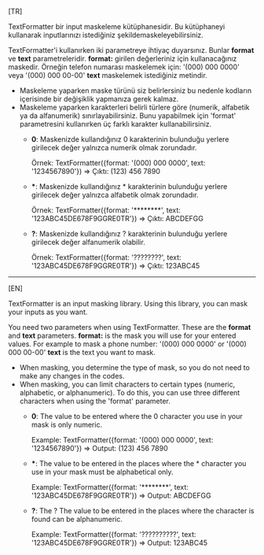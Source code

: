 <p>[TR]</p>

<p>TextFormatter bir input maskeleme kütüphanesidir. Bu kütüphaneyi kullanarak inputlarınızı istediğiniz şekildemaskeleyebilirsiniz.</p>

<p>
    TextFormatter'i kullanırken iki parametreye ihtiyaç duyarsınız. Bunlar <strong>format</strong> ve <strong>text</strong> parametreleridir.
    <strong>format:</strong> girilen değerleriniz için kullanacağınız maskedir. Örneğin telefon numarası maskelemek için: '(000) 000 0000' veya '(000) 000 00-00'
    <strong>text</strong> maskelemek istediğiniz metindir.
</p>

<ul>
    <li>Maskeleme yaparken maske türünü siz belirlersiniz bu nedenle kodların içerisinde bir değişiklik yapmanıza gerek kalmaz.</li>
    <li>
        Maskeleme yaparken karakterleri belirli türlere göre (numerik, alfabetik ya da alfanumerik) sınırlayabilirsiniz. Bunu yapabilmek için 'format' parametresini kullanırken üç farklı karakter kullanabilirsiniz.
    </li>
    <ul>
        <li>
            <p><strong>0</strong>: Maskenizde kullandığınız 0 karakterinin bulunduğu yerlere girilecek değer yalnızca numerik olmak zorundadır.</p>
            <p>Örnek: TextFormatter({format: '(000) 000 0000', text: '1234567890'}) => Çıktı: (123) 456 7890</p>
        </li>
        <li>
            <p><strong>*</strong>: Maskenizde kullandığınız * karakterinin bulunduğu yerlere girilecek değer yalnızca alfabetik olmak zorundadır.</p>
            Örnek: TextFormatter({format: '********', text: '123ABC45DE678F9GGRE0TR'}) => Çıktı: ABCDEFGG
        </li>
        <li>
            <p><strong>?</strong>: Maskenizde kullandığınız ? karakterinin bulunduğu yerlere girilecek değer alfanumerik olabilir.</p>
            <p>Örnek: TextFormatter({format: '????????', text: '123ABC45DE678F9GGRE0TR'}) => Çıktı: 123ABC45</p>
        </li>
    </ul>
</ul>

<hr>

<p>[EN]</p>

<p>TextFormatter is an input masking library. Using this library, you can mask your inputs as you want.</p>

<p>
    You need two parameters when using TextFormatter. These are the <strong>format</strong> and <strong>text</strong> parameters.
    <strong>format:</strong> is the mask you will use for your entered values. For example to mask a phone number: '(000) 000 0000' or '(000) 000 00-00'
    <strong>text</strong> is the text you want to mask.
</p>

<ul>
    <li>When masking, you determine the type of mask, so you do not need to make any changes in the codes.</li>
    <li>
        When masking, you can limit characters to certain types (numeric, alphabetic, or alphanumeric). To do this, you can use three different characters when using the 'format' parameter.
    </li>
    <ul>
        <li>
            <p><strong>0</strong>: The value to be entered where the 0 character you use in your mask is only numeric.</p>
            <p>Example: TextFormatter({format: '(000) 000 0000', text: '1234567890'}) => Output: (123) 456 7890</p>
        </li>
        <li>
            <p><strong>*</strong>: The value to be entered in the places where the * character you use in your mask must be alphabetical only.</p>
            Example: TextFormatter({format: '********', text: '123ABC45DE678F9GGRE0TR'}) => Output: ABCDEFGG
        </li>
        <li>
            <p><strong>?</strong>: The ? The value to be entered in the places where the character is found can be alphanumeric.</p>
            <p>Example: TextFormatter({format: '??????????', text: '123ABC45DE678F9GGRE0TR'}) => Output: 123ABC45</p>
        </li>
    </ul>
</ul>